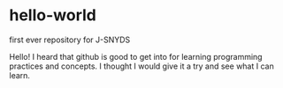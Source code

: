 # hello-world

first ever repository for J-SNYDS

Hello! I heard that github is good to get into for learning programming practices and concepts. I thought I would
give it a try and see what I can learn.
